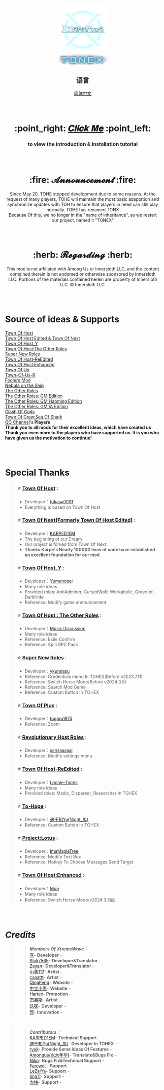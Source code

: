 <div align="center">
  <img width="160" src="Assets/LOGO.png" alt="logo"></br>
  <img width="160" src="Assets/Title.svg" alt="title"></br>

  ## 语言
[简体中文](https://github.com/XtremeWave/TownOfNewEpic_Xtreme/blob/TONEX/README-Zh.md)
 

  </br></br>

  <h1>:point_right: <a href="https://www.xtreme.net.cn">𝑪𝒍𝒊𝒄𝒌 𝑴𝒆</a> :point_left:</h1> 
  <h3>to view the introduction & installation tutorial</h3>  

  </br></br>

  <h1>:fire: 𝓐𝓷𝓷𝓸𝓾𝓷𝓬𝓮𝓶𝓮𝓷𝓽 :fire:</h1>
  <p>Since May 20, TOHE stopped development due to some reasons. At the request of many players, TOHE will maintain the most basic adaptation and synchronize updates with TOH to ensure that players in need can still play normally. TOHE has renamed TONX<br>Because Of this, we no longer in the "name of inheritance", so we restart our project, named it "TONEX"</p>

  </br></br>

  <h1>:herb: 𝓡𝓮𝓰𝓪𝓻𝓭𝓲𝓷𝓰 :herb:</h1>
  <p>This mod is not affiliated with Among Us or Innersloth LLC, and the content contained therein is not endorsed or otherwise sponsored by Innersloth LLC. Portions of the materials contained herein are property of Innersloth LLC. © Innersloth LLC.</p>

  </br></br>

</div>
<div align="left">

  # Source of ideas & Supports
[Town Of Host](https://github.com/tukasa0001/TownOfHost)<br>
[Town Of Host Edited & Town Of Next](https://github.com/KARPED1EM/TownOfHostEdited)<br>
[Town Of Host_Y](https://github.com/Yumenopai/TownOfHost_Y)<br>
[Town Of Host:The Other Roles](https://github.com/music-discussion/TownOfHost-TheOtherRoles)<br>
[Super New Roles](https://github.com/ykundesu/SuperNewRoles)<br>
[Town Of Host-ReEdited](https://github.com/Loonie-Toons/TownOfHost-ReEdited)<br>
[Town Of Host:Enhanced](https://github.com/0xDrMoe/TownofHost-Enhanced)<br>
[Town Of Us](https://github.com/Loonie-Toons/TownOfHost-ReEdited)<br>
[Town-Of-Us-R](https://github.com/eDonnes124/Town-Of-Us-R)<br>
[Foolers Mod](https://github.com/MengTube/Foolers-Mod)<br>
[Nebula on the Ship](https://github.com/Dolly1016/Nebula)<br>
[The Other Roles](https://github.com/TheOtherRolesAU/TheOtherRoles)<br>
[The Other Roles: GM Edition](https://github.com/yukinogatari/TheOtherRoles-GM)<br>
[The Other Roles: GM Haoming Edition](https://github.com/haoming37/TheOtherRoles-GM-Haoming)<br>
[The Other Roles: GM IA Edition](https://github.com/dabao40/TheOtherRolesGMIA)<br>
[Clash Of Gods](https://github.com/CognifyDev/ClashOfGods)<br>
[Town Of Crew:Sea Of Shark](https://github.com/yiTOC/TOCS)<br>
[QQ Channel](https://pd.qq.com/s/gm7xdfhw8)'s **Players**<br>
**Thank you to all mods for their excellent ideas, which have created us**<br>
**Thank you even more to the players who have supported us. It is you who have given us the motivation to continue!**

  </br></br>

# Special Thanks
>
>### :star: [Town Of Host](https://github.com/tukasa0001/TownOfHost) :
>
> - Developer：[tukasa0001](https://github.com/tukasa0001)
> - Everything is based on Town Of Host
>
>### :star: [Town Of Next(Formerly Town Of Host Edited)](https://github.com/KARPED1EM/TownOfHostEdited) :
> 
> - Developer：[KARPED1EM](https://github.com/KARPED1EM)
> - The beginning of our Dream
> - Our project is forked from Town Of Next 
> - **Thanks Karpe's Nearly 100000 lines of code have established an excellent foundation for our mod**
>
>### :star: [Town Of Host_Y](https://github.com/Yumenopai/TownOfHost_Y) :
> 
> - Developer：[Yumenopai](https://github.com/Yumenopai)
> - Many role ideas
> - Provided roles: AntiAdminer, CursedWolf, Workaholic, Greedier, DarkHide
> - Reference: Modify game announcement
>### :star: [Town Of Host : The Other Roles](https://github.com/music-discussion/TownOfHost-TheOtherRoles) :
>
> - Developer：[Music Discussion](https://github.com/music-discussion)
> - Many role ideas
> - Reference: Exile Confirm
> - Reference: Split RPC Pack
>
>### :star: [Super New Roles](https://github.com/ykundesu/SuperNewRoles) :
> 
> - Developer：[ykundesu](https://github.com/ykundesu)
> - Reference: Credentials menu In TOHEX(Before v2023.7.11)
> - Reference: Switch Horse Mode(Before v2024.3.5)
> - Reference: Search Mod Game
> - Reference: Custom Button In TOHEX
>
>### :star: [Town Of Plus](https://github.com/tugaru1975/TownOfPlus) :
> 
> - Developer：[tugaru1975](https://github.com/tugaru1975)
> - Reference: Zoom
>
>### :star: [Revolutionary Host Roles](https://github.com/sansaaaaai/Revolutionary-host-roles) :
> 
> - Developer：[sansaaaaai](https://github.com/sansaaaaai)
> - Reference: Modify settings menu 
>
>### :star: [Town Of Host-ReEdited](https://github.com/Loonie-Toons/TownOfHost-ReEdited) :
> 
> - Developer：[Loonie-Toons](https://github.com/Loonie-Toons)
> - Many role ideas
> - Provided roles: Medic, Disperser, Researcher In TOHEX
>  
>### :star: [To-Hope](https://gitee.com/xigua_ya/to-hope) :
> 
> - Developer：[遇千知Yu(Night_瓜)](https://gitee.com/xigua_ya)
> - Reference: Custom Button In TOHEX
> 
>### :star: [Project:Lotus](https://github.com/ImaMapleTree/Lotus) :
> 
> - Developer：[ImaMapleTree](https://github.com/ImaMapleTree)
> - Reference: Modify Text Box
> - Reference: Hotkey To Choose Messages Send Target
>
>### :star: [Town Of Host:Enhanced](https://github.com/0xDrMoe/TownofHost-Enhanced) :
> 
> - Developer：[Moe](https://github.com/0xDrMoe)
> - Many role ideas
> - Reference: Switch Horse Mode(v2024.3.5后)
>
	
  </br></br>

# ***Credits***
>> ***Members Of XtremeWave：***<BR>
>[喜]()- **Developer** -<br>
>[Slok7565](https://github.com/Slok7565)- **Developer&Translator** -<br>
>[Zeyan]()- **Developer&Translator** -<br>
>[小黄117]()- **Artist** -<br>
>[caaattt]()- **Artist** -<br>
>[QingFeng]()- **Website** -<br>
>[中立小黑]()- **Website** -<br>
>[Hartex]()- **Promotion** -<br>
>[杰慕斯]()- **Artist** -<br>
>[玖咪]()- **Developer** -<br>
>[㍿]()- **Innovation** -<br>

  </br>

>> ***Contributors：***<BR>
>[KARPED1EM](https://github.com/KARPED1EM)- **Technical Support** -<br>
>[遇千知Yu(Night_瓜)](https://gitee.com/xigua_ya)- **Developer In TOHEX** -<br>
>[ryuk]()- **Provide Some Ideas Of Features** -<br>
>[Amongus(水木年华)]()- **Translate&Bugs Fix** -<br>
>[Niko]()- **Bugs Fix&Technical Support** -<br>
>[Farewell]()- **Support** -<br>
>[LeZaiYa]()- **Support** -<br>
>[Imp11]()- **Support** -<br>
>[方块]()- **Support** -<br>
</div>
